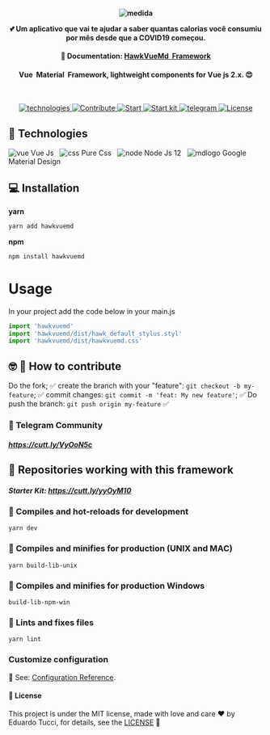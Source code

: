 
<h4 align="center">

![medida](https://user-images.githubusercontent.com/3237047/86923542-914d1780-c104-11ea-8409-6a0c1ce16912.png)

:two_hearts: Um aplicativo que vai te ajudar a saber quantas calorias você consumiu por mês desde que a COVID19 começou. 
</h4>

<h4 align="center">
  🚀  Documentation: <a href="https://edutucci.github.io/hawkvuemdframework/" target="_blank">HawkVueMd &nbsp;Framework </a>
</h4>

<h4 align="center">
Vue &nbsp;Material &nbsp;Framework, lightweight components for Vue js 2.x. 😍
</h4>
<br/>
<p align="center">

   <a href="#rocket-technologies">
   <img alt="technologies" src= "https://img.shields.io/badge/Tecnologies-Front--end-blue">
   </a>
   <a href="#nerd_face-rocket-how-to-contribute">
    <img alt="Contribute" src= "https://img.shields.io/badge/Contribute-how%20to%20contribute-green">
  </a>
  <a href="#construction_worker-installation">
        <img alt="Start" src= "https://img.shields.io/badge/Start-Install-red" >
    </a>
  <a href = "#seat-official-example">
    <img alt = "Start kit" src ="https://img.shields.io/badge/Starter%20Kit-KIT-yellowgreen">
  </a>

  <a href = "#steam_locomotive-telegram">
    <img alt = "telegram" src="https://img.shields.io/badge/Community-Telegram-blue">
  </a>
  <a href="#page_facing_up-license"><img alt="License" src="https://img.shields.io/badge/license-MIT-brightgreen">
  </a>



</p>

## :rocket: Technologies

![vue](https://user-images.githubusercontent.com/3237047/82362961-8d91f400-99e3-11ea-8b60-694eb62c1ac4.png) Vue Js &nbsp; ![css](https://user-images.githubusercontent.com/3237047/82362957-8bc83080-99e3-11ea-8ed0-f998118a4600.png) Pure Css &nbsp; ![node](https://user-images.githubusercontent.com/3237047/82362958-8cf95d80-99e3-11ea-870a-aeb1a046b8d8.png) Node Js 12 &nbsp; ![mdlogo](https://user-images.githubusercontent.com/22483609/82763275-d9c2a700-9ddc-11ea-8da0-d7e1918ccdc4.png) Google Material Design

## :computer: Installation
**yarn**

```bash
yarn add hawkvuemd
```

**npm**
```bash
npm install hawkvuemd
```
# Usage
In your project add the code below in your main.js

```js
import 'hawkvuemd'
import 'hawkvuemd/dist/hawk_default_stylus.styl'
import 'hawkvuemd/dist/hawkvuemd.css'
```

## :nerd_face: :rocket: How to contribute

Do the fork; :white_check_mark:
create the branch with your "feature": `git checkout -b my-feature`; :white_check_mark:
commit changes: `git commit -m 'feat: My new feature'`; :white_check_mark:
 Do push the branch: `git push origin my-feature` :white_check_mark:

### :construction_worker: Telegram Community
 ##### https://cutt.ly/VyOoN5c

## :construction_worker: Repositories working with this framework
##### Starter Kit: https://cutt.ly/yyOyM10

### :construction_worker: Compiles and hot-reloads for development
```
yarn dev
```

### :construction_worker: Compiles and minifies for production (UNIX and MAC)
```
yarn build-lib-unix
```

### :construction_worker: Compiles and minifies for production Windows
```
build-lib-npm-win
```

### :construction_worker: Lints and fixes files
```
yarn lint
```

### Customize configuration

 :orange_book: See: [Configuration Reference](https://cli.vuejs.org/config/).


#### :page_facing_up: License
This project is under the MIT license, made with love and care :hearts: by Eduardo Tucci, for details, see the [LICENSE](LICENSE.md) 👋























